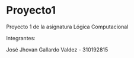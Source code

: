 # Proyecto1
Proyecto 1 de la asignatura Lógica Computacional 

Integrantes:

José Jhovan Gallardo Valdez - 310192815
